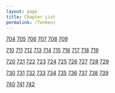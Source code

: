 ```yaml
---
layout: page
title: Chapter List
permalink: /Tenken/
---
```


<p>
<a href="0704.html">704</a>
<a href="0705.html">705</a>
<a href="0706.html">706</a>
<a href="0707.html">707</a>
<a href="0708.html">708</a>
<a href="0709.html">709</a>
</p>
<p>
<a href="0710.html">710</a>
<a href="0711.html">711</a>
<a href="0712.html">712</a>
<a href="0713.html">713</a>
<a href="0714.html">714</a>
<a href="0715.html">715</a>
<a href="0716.html">716</a>
<a href="0717.html">717</a>
<a href="0718.html">718</a>
<a href="0719.html">719</a>
</p>
<p>
<a href="0720.html">720</a>
<a href="0721.html">721</a>
<a href="0722.html">722</a>
<a href="0723.html">723</a>
<a href="0724.html">724</a>
<a href="0725.html">725</a>
<a href="0726.html">726</a>
<a href="0727.html">727</a>
<a href="0728.html">728</a>
<a href="0729.html">729</a>
</p>
<p>
<a href="0730.html">730</a>
<a href="0731.html">731</a>
<a href="0732.html">732</a>
<a href="0733.html">733</a>
<a href="0734.html">734</a>
<a href="0735.html">735</a>
<a href="0736.html">736</a>
<a href="0737.html">737</a>
<a href="0738.html">738</a>
<a href="0739.html">739</a>
</p>
<p>
<a href="0740.html">740</a>
<a href="0741.html">741</a>
<a href="0742.html">742</a>
</p>
